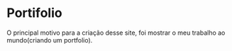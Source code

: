 # Portifolio
O principal motivo para a criação desse site, foi mostrar o meu trabalho ao mundo(criando um portfolio).
